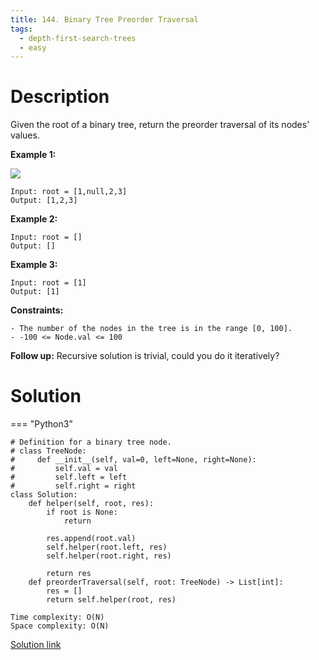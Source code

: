 ```yaml
---
title: 144. Binary Tree Preorder Traversal
tags:
  - depth-first-search-trees
  - easy
---
```


# Description

Given the root of a binary tree, return the preorder traversal of its nodes' values.

**Example 1:**

![](../assets/imgs/Problem_144.PNG)

```
Input: root = [1,null,2,3]
Output: [1,2,3]
```

**Example 2:**

```
Input: root = []
Output: []
```

**Example 3:**

```
Input: root = [1]
Output: [1]
```

**Constraints:**

```
- The number of the nodes in the tree is in the range [0, 100].
- -100 <= Node.val <= 100
```

**Follow up:**
Recursive solution is trivial, could you do it iteratively?

# Solution

=== "Python3"

```python3
# Definition for a binary tree node.
# class TreeNode:
#     def __init__(self, val=0, left=None, right=None):
#         self.val = val
#         self.left = left
#         self.right = right
class Solution:
    def helper(self, root, res):
        if root is None:
            return

        res.append(root.val)
        self.helper(root.left, res)
        self.helper(root.right, res)

        return res
    def preorderTraversal(self, root: TreeNode) -> List[int]:
        res = []
        return self.helper(root, res)
```

```
Time complexity: O(N)
Space complexity: O(N)
```

[Solution link](https://leetcode.com/problems/binary-tree-preorder-traversal/submissions/515279321/)
